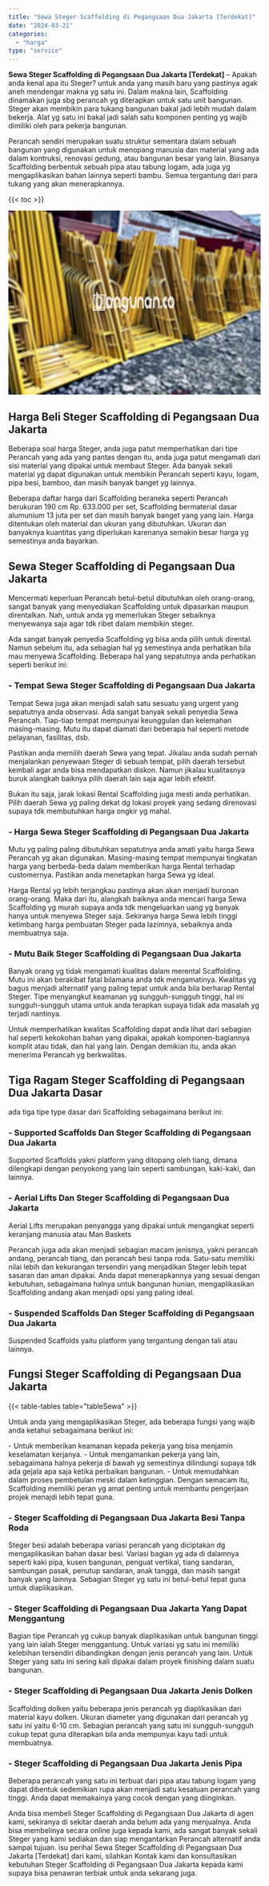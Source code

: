 ```yaml
---
title: "Sewa Steger Scaffolding di Pegangsaan Dua Jakarta [Terdekat]"
date: "2024-03-21"
categories: 
  - "harga"
type: "service"
---
```


**Sewa Steger Scaffolding di Pegangsaan Dua Jakarta \[Terdekat\]** – Apakah anda kenal apa itu Steger? untuk anda yang masih baru yang pastinya agak aneh mendengar makna yg satu ini. Dalam makna lain, Scaffolding dinamakan juga sbg perancah yg diterapkan untuk satu unit bangunan. Steger akan membikin para tukang bangunan bakal jadi lebih mudah dalam bekerja. Alat yg satu ini bakal jadi salah satu komponen penting yg wajib dimiliki oleh para pekerja bangunan.

Perancah sendiri merupakan suatu struktur sementara dalam sebuah bangunan yang digunakan untuk menopang manusia dan material yang ada dalam kontruksi, renovasi gedung, atau bangunan besar yang lain. Biasanya Scaffolding berbentuk sebuah pipa atau tabung logam, ada juga yg mengaplikasikan bahan lainnya seperti bambu. Semua tergantung dari para tukang yang akan menerapkannya.

{{< toc >}}

![Sewa Steger Scaffolding di Pegangsaan Dua Jakarta [Terdekat]](/images/sewa-scaffolding-steger-26.png)

## Harga Beli Steger Scaffolding di Pegangsaan Dua Jakarta

Beberapa soal harga Steger, anda juga patut memperhatikan dari tipe Perancah yang ada yang pantas dengan itu, anda juga patut mengamati dari sisi material yang dipakai untuk membaut Steger. Ada banyak sekali material yg dapat digunakan untuk membikin Perancah seperti kayu, logam, pipa besi, bamboo, dan masih banyak banget yg lainnya.

Beberapa daftar harga dari Scaffolding beraneka seperti Perancah berukuran 190 cm Rp. 633.000 per set, Scaffolding bermaterial dasar alumunium 13 juta per set dan masih banyak banget yang yang lain. Harga ditentukan oleh material dan ukuran yang dibutuhkan. Ukuran dan banyaknya kuantitas yang diperlukan karenanya semakin besar harga yg semestinya anda bayarkan.

## Sewa Steger Scaffolding di Pegangsaan Dua Jakarta

Mencermati keperluan Perancah betul-betul dibutuhkan oleh orang-orang, sangat banyak yang menyediakan Scaffolding untuk dipasarkan maupun direntalkan. Nah, untuk anda yg memerlukan Steger sebaiknya menyewanya saja agar tdk ribet dalam membikin steger.

Ada sangat banyak penyedia Scaffolding yg bisa anda pilih untuk dirental. Namun sebelum itu, ada sebagian hal yg semestinya anda perhatikan bila mau menyewa Scaffolding. Beberapa hal yang sepatutnya anda perhatikan seperti berikut ini:

### \- Tempat Sewa Steger Scaffolding di Pegangsaan Dua Jakarta

Tempat Sewa juga akan menjadi salah satu sesuatu yang urgent yang sepatutnya anda observasi. Ada sangat banyak sekali penyedia Sewa Perancah. Tiap-tiap tempat mempunyai keunggulan dan kelemahan masing-masing. Mutu itu dapat diamati dari beberapa hal seperti metode pelayanan, fasilitas, dsb.

Pastikan anda memilih daerah Sewa yang tepat. Jikalau anda sudah pernah menjalankan penyewaan Steger di sebuah tempat, pilih daerah tersebut kembali agar anda bisa mendapatkan diskon. Namun jikalau kualitasnya buruk alangkah baiknya pilih daerah lain saja agar lebih efektif.

Bukan itu saja, jarak lokasi Rental Scaffolding juga mesti anda perhatikan. Pilih daerah Sewa yg paling dekat dg lokasi proyek yang sedang direnovasi supaya tdk membutuhkan harga ongkir yg mahal.

### \- Harga Sewa Steger Scaffolding di Pegangsaan Dua Jakarta

Mutu yg paling paling dibutuhkan sepatutnya anda amati yaitu harga Sewa Perancah yg akan digunakan. Masing-masing tempat mempunyai tingkatan harga yang berbeda-beda dalam memberikan harga Rental terhadap customernya. Pastikan anda menetapkan harga Sewa yg ideal.

Harga Rental yg lebih terjangkau pastinya akan akan menjadi buronan orang-orang. Maka dari itu, alangkah baiknya anda mencari harga Sewa Scaffolding yg murah supaya anda tdk mengeluarkan uang yg banyak hanya untuk menyewa Steger saja. Sekiranya harga Sewa lebih tinggi ketimbang harga pembuatan Steger pada lazimnya, sebaiknya anda membuatnya saja.

### \- Mutu Baik Steger Scaffolding di Pegangsaan Dua Jakarta

Banyak orang yg tidak mengamati kualitas dalam merental Scaffolding. Mutu ini akan berakibat fatal bilamana anda tdk mengamatinya. Kwalitas yg bagus menjadi alternatif yang paling tepat untuk anda bila berharap Rental Steger. Tipe menyangkut keamanan yg sungguh-sungguh tinggi, hal ini sungguh-sungguh utama untuk anda terapkan supaya tidak ada masalah yg terjadi nantinya.

Untuk memperhatikan kwalitas Scaffolding dapat anda lihat dari sebagian hal seperti kekokohan bahan yang dipakai, apakah komponen-bagiannya komplit atau tidak, dan hal yang lain. Dengan demikian itu, anda akan menerima Perancah yg berkwalitas.

## Tiga Ragam Steger Scaffolding di Pegangsaan Dua Jakarta Dasar

ada tiga tipe type dasar dari Scaffolding sebagaimana berikut ini:

### \- Supported Scaffolds Dan Steger Scaffolding di Pegangsaan Dua Jakarta

Supported Scaffolds yakni platform yang ditopang oleh tiang, dimana dilengkapi dengan penyokong yang lain seperti sambungan, kaki-kaki, dan lainnya.

### \- Aerial Lifts Dan Steger Scaffolding di Pegangsaan Dua Jakarta

Aerial Lifts merupakan penyangga yang dipakai untuk mengangkat seperti keranjang manusia atau Man Baskets

Perancah juga ada akan menjadi sebagian macam jenisnya, yakni perancah andang, perancah tiang, dan perancah besi tanpa roda. Satu-satu memiliki nilai lebih dan kekurangan tersendiri yang menjadikan Steger lebih tepat sasaran dan aman dipakai. Anda dapat menerapkannya yang sesuai dengan kebutuhan, sebagaimana halnya untuk bangunan hunian, mengaplikasikan Scaffolding andang akan menjadi opsi yang paling ideal.

### \- Suspended Scaffolds Dan Steger Scaffolding di Pegangsaan Dua Jakarta

Suspended Scaffolds yaitu platform yang tergantung dengan tali atau lainnya.

## Fungsi Steger Scaffolding di Pegangsaan Dua Jakarta

{{< table-tables table="tableSewa" >}}

Untuk anda yang mengaplikasikan Steger, ada beberapa fungsi yang wajib anda ketahui sebagaimana berikut ini:

\- Untuk memberikan keamanan kepada pekerja yang bisa menjamin keselamatan kerjanya. - Untuk mengamankan pekerja yang lain, sebagaimana halnya pekerja di bawah yg semestinya dilindungi supaya tdk ada gejala apa saja ketika perbaikan bangunan. - Untuk memudahkan dalam proses pembetulan meski dalam ketinggian. Dengan semacam itu, Scaffolding memiliki peran yg amat penting untuk membantu pengerjaan projek menajdi lebih tepat guna.

### \- Steger Scaffolding di Pegangsaan Dua Jakarta Besi Tanpa Roda

Steger besi adalah beberapa variasi perancah yang diciptakan dg mengaplikasikan bahan dasar besi. Variasi bagian yg ada di dalamnya seperti kaki pipa, kusen bangunan, penguat vertikal, tiang sandaran, sambungan pasak, penutup sandaran, anak tangga, dan masih sangat banyak yang lainnya. Sebagian Steger yg satu ini betul-betul tepat guna untuk diaplikasikan.

### \- Steger Scaffolding di Pegangsaan Dua Jakarta Yang Dapat Menggantung

Bagian tipe Perancah yg cukup banyak diaplikasikan untuk bangunan tinggi yang lain ialah Steger menggantung. Untuk variasi yg satu ini memiliki kelebihan tersendiri dibandingkan dengan jenis perancah yang lain. Untuk Steger yang satu ini sering kali dipakai dalam proyek finishing dalam suatu bangunan.

### \- Steger Scaffolding di Pegangsaan Dua Jakarta Jenis Dolken

Scaffolding dolken yaitu beberapa jenis perancah yg diaplikasikan dari material kayu dolken. Ukuran diameter yang digunakan dari perancah yg satu ini yaitu 6-10 cm. Sebagian perancah yang satu ini sungguh-sungguh cukup tepat guna diterapkan bila anda mempunyai kayu tadi untuk membuatnya.

### \- Steger Scaffolding di Pegangsaan Dua Jakarta Jenis Pipa

Beberapa perancah yang satu ini terbuat dari pipa atau tabung logam yang dapat dibentuk sedemikian rupa akan menjadi satu kesatuan perancah yang tinggi. Anda dapat memakainya yang cocok dengan yang diinginkan.

Anda bisa membeli Steger Scaffolding di Pegangsaan Dua Jakarta di agen kami, sekiranya di sekitar daerah anda belum ada yang menjualnya. Anda bisa membelinya secara online juga kepada kami, ada sangat banyak sekali Steger yang kami sediakan dan siap mengantarkan Perancah alternatif anda sampai tujuan. isu perihal Sewa Steger Scaffolding di Pegangsaan Dua Jakarta \[Terdekat\] dari kami, silahkan Kontak kami dan konsultasikan kebutuhan Steger Scaffolding di Pegangsaan Dua Jakarta kepada kami supaya bisa penawran terbiak untuk anda sekarang juga.
